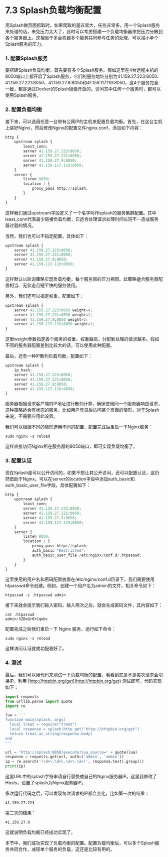 # 7.3 Splash负载均衡配置 

用Splash做页面抓取时，如果爬取的量非常大，任务非常多，用一个Splash服务来处理的话，未免压力太大了，此时可以考虑搭建一个负载均衡器来把压力分散到各个服务器上。这相当于多台机器多个服务共同参与任务的处理，可以减小单个Splash服务的压力。

### 1. 配置Splash服务

要搭建Splash负载均衡，首先要有多个Splash服务。假如这里在4台远程主机的8050端口上都开启了Splash服务，它们的服务地址分别为41.159.27.223:8050、41.159.27.221:8050、41.159.27.9:8050和41.159.117.119:8050，这4个服务完全一致，都是通过Docker的Splash镜像开启的。访问其中任何一个服务时，都可以使用Splash服务。

### 2. 配置负载均衡

接下来，可以选用任意一台带有公网IP的主机来配置负载均衡。首先，在这台主机上装好Nginx，然后修改Nginx的配置文件nginx.conf，添加如下内容：

```python
http {
	upstream splash {
		least_conn;
		server 41.159.27.223:8050;
		server 41.159.27.221:8050;
		server 41.159.27.9:8050;
		server 41.159.117.119:8050;
	}
	server {
		listen 8050;
		location / {
            proxy_pass http://splash;
        }
	}
}
```


这样我们通过upstream字段定义了一个名字叫作splash的服务集群配置。其中least_conn代表最少链接负载均衡，它适合处理请求处理时间长短不一造成服务器过载的情况。

当然，我们也可以不指定配置，具体如下：

```python
upstream splash {
	server 41.159.27.223:8050;
	server 41.159.27.221:8050;
	server 41.159.27.9:8050;
	server 41.159.117.119:8050;
}
```

这样默认以轮询策略实现负载均衡，每个服务器的压力相同。此策略适合服务器配置相当、无状态且短平快的服务使用。

另外，我们还可以指定权重，配置如下：

```python
upstream splash {
	server 41.159.27.223:8050 weight=4;
	server 41.159.27.221:8050 weight=2;
	server 41.159.27.9:8050 weight=2;
	server 41.159.117.119:8050 weight=1;
}
```


这里weight参数指定各个服务的权重，权重越高，分配到处理的请求越多。假如不同的服务器配置差别比较大的话，可以使用此种配置。

最后，还有一种IP散列负载均衡，配置如下：

```python
upstream splash {
    ip_hash;
	server 41.159.27.223:8050;
	server 41.159.27.221:8050;
	server 41.159.27.9:8050;
	server 41.159.117.119:8050;
}
```

服务器根据请求客户端的IP地址进行散列计算，确保使用同一个服务器响应请求，这种策略适合有状态的服务，比如用户登录后访问某个页面的情形。对于Splash来说，不需要应用此设置。

我们可以根据不同的情形选用不同的配置，配置完成后重启一下Nginx服务：

```
sudo nginx -s reload
```

这样直接访问Nginx所在服务器的8050端口，即可实现负载均衡了。


### 3. 配置认证

现在Splash是可以公开访问的，如果不想让其公开访问，还可以配置认证，这仍然借助于Nginx。可以在server的location字段中添加auth_basic和auth_basic_user_file字段，具体配置如下：

```python
http {
	upstream splash {
		least_conn;
		server 41.159.27.223:8050;
    	server 41.159.27.221:8050;
    	server 41.159.27.9:8050;
    	server 41.159.117.119:8050;
	}
	server {
		listen 8050;
		location / {
            proxy_pass http://splash;
            auth_basic "Restricted";
            auth_basic_user_file /etc/nginx/conf.d/.htpasswd;
        }
	}
}
```

这里使用的用户名和密码配置放置在/etc/nginx/conf.d目录下，我们需要使用htpasswd命令创建。例如，创建一个用户名为admin的文件，相关命令如下：

```
htpasswd -c .htpasswd admin
```

接下来就会提示我们输入密码，输入两次之后，就会生成密码文件，其内容如下：

```
cat .htpasswd 
admin:5ZBxQr0rCqwbc
```

配置完成之后我们重启一下 Nginx 服务，运行如下命令：

```
sudo nginx -s reload
```

这样访问认证就成功配置好了。

### 4. 测试

最后，我们可以用代码来测试一下负载均衡的配置，看看到底是不是每次请求会切换IP。利用 [http://httpbin.org/get](http://httpbin.org/get) 测试即可，代码实现如下：

```python
import requests
from urllib.parse import quote
import re

lua = '''
function main(splash, args)
  local treat = require("treat")
  local response = splash:http_get("http://httpbin.org/get")
  return treat.as_string(response.body)
end
'''

url = 'http://splash:8050/execute?lua_source=' + quote(lua)
response = requests.get(url, auth=('admin', 'admin'))
ip = re.search('(\d+\.\d+\.\d+\.\d+)', response.text).group(1)
print(ip)
```

这里URL中的splash字符串请自行替换成自己的Nginx服务器IP。这里我修改了Hosts，设置了splash为Nginx服务器IP。

多次运行代码之后，可以发现每次请求的IP都会变化，比如第一次的结果：

```
41.159.27.223
```

第二次的结果：

```
41.159.27.9
```

这就说明负载均衡已经成功实现了。


本节中，我们成功实现了负载均衡的配置。配置负载均衡后，可以多个Splash服务共同合作，减轻单个服务的负载，这还是比较有用的。